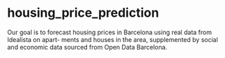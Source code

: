 # housing_price_prediction
Our goal is to forecast housing prices in Barcelona using real data from Idealista on apart- ments and houses in the area, supplemented by social and economic data sourced from Open Data Barcelona.
